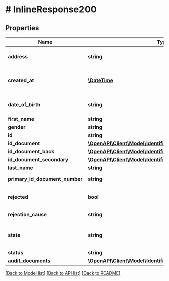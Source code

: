 # # InlineResponse200

## Properties

Name | Type | Description | Notes
------------ | ------------- | ------------- | -------------
**address** | **string** | The client&#39;s address in format provided by ID document | [optional] 
**created_at** | [**\DateTime**](\DateTime.md) | Time at which the object was created in notation as defined by RFC 3339, section 5.6 | [optional] 
**date_of_birth** | **string** | The client&#39;s date of birth as represented in MRZ of ID document | [optional] 
**first_name** | **string** | The client&#39;s first name | [optional] 
**gender** | **string** | The client&#39;s gender | [optional] 
**id** | **string** | Identification Id | [optional] 
**id_document** | [**\OpenAPI\Client\Model\IdentificationsIdDocument**](IdentificationsIdDocument.md) |  | [optional] 
**id_document_back** | [**\OpenAPI\Client\Model\IdentificationsIdDocumentBack**](IdentificationsIdDocumentBack.md) |  | [optional] 
**id_document_secondary** | [**\OpenAPI\Client\Model\IdentificationsIdDocumentSecondary**](IdentificationsIdDocumentSecondary.md) |  | [optional] 
**last_name** | **string** | The client&#39;s last name | [optional] 
**primary_id_document_number** | **string** | Number of the primary ID document | [optional] 
**rejected** | **bool** | Indicates whether identification has been rejected | [optional] 
**rejection_cause** | **string** | Identification rejection cause | [optional] 
**state** | **string** | OAuth parameter in format &#x60;[CLIENT_REFERENCE_ID]:[SESSION_ID]&#x60; supplied to identification gateway | [optional] 
**status** | **string** | Identification status | [optional] 
**audit_documents** | [**\OpenAPI\Client\Model\IdentificationsAuditDocuments[]**](IdentificationsAuditDocuments.md) | Audit documents | [optional] 

[[Back to Model list]](../../README.md#documentation-for-models) [[Back to API list]](../../README.md#documentation-for-api-endpoints) [[Back to README]](../../README.md)


